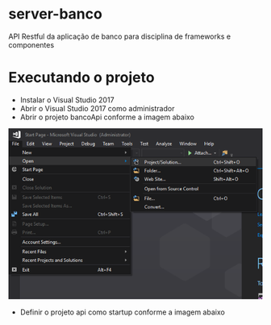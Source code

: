# server-banco
API Restful da aplicação de banco para disciplina de frameworks e componentes

# Executando o projeto

* Instalar o Visual Studio 2017
* Abrir o Visual Studio 2017 como administrador
* Abrir o projeto bancoApi conforme a imagem abaixo

 ![Abrir projeto](/AbrirProjeto.png)
* Definir o projeto api como startup conforme a imagem abaixo
